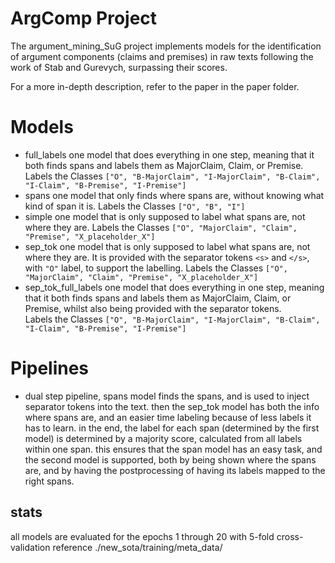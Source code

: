 # ArgComp Project 
The argument_mining_SuG project implements models for the identification of argument components (claims and premises) in raw texts following the work of Stab and Gurevych, surpassing their scores.

For a more in-depth description, refer to the paper in the paper folder.

# Models
- full_labels
  one model that does everything in one step, meaning that it both finds spans and labels them as MajorClaim, Claim, or Premise.  
  Labels the Classes ```["O", "B-MajorClaim", "I-MajorClaim", "B-Claim", "I-Claim", "B-Premise", "I-Premise"]```
- spans
  one model that only finds where spans are, without knowing what kind of span it is. 
  Labels the Classes ```["O", "B", "I"]```
- simple
  one model that is only supposed to label what spans are, not where they are. 
  Labels the Classes ```["O", "MajorClaim", "Claim", "Premise", "X_placeholder_X"]```
- sep_tok
  one model that is only supposed to label what spans are, not where they are. It is provided with the separator tokens ```<s>``` and ```</s>```, with ```"O"``` label, to support the labelling.
  Labels the Classes ```["O", "MajorClaim", "Claim", "Premise", "X_placeholder_X"]```
- sep_tok_full_labels
  one model that does everything in one step, meaning that it both finds spans and labels them as MajorClaim, Claim, or Premise, whilst also being provided with the separator tokens.  
  Labels the Classes ```["O", "B-MajorClaim", "I-MajorClaim", "B-Claim", "I-Claim", "B-Premise", "I-Premise"]```

# Pipelines

- dual step pipeline, spans model finds the spans, and is used to inject separator tokens into the text. then the sep_tok model has both the info where spans are, and an easier time labeling because of less labels it has to learn. in the end, the label for each span (determined by the first model) is determined by a majority score, calculated from all labels within one span. this ensures that the span model has an easy task, and the second model is supported, both by being shown where the spans are, and by having the postprocessing of having its labels mapped to the right spans. 

## stats
all models are evaluated for the epochs 1 through 20 with 5-fold cross-validation
reference ./new_sota/training/meta_data/
